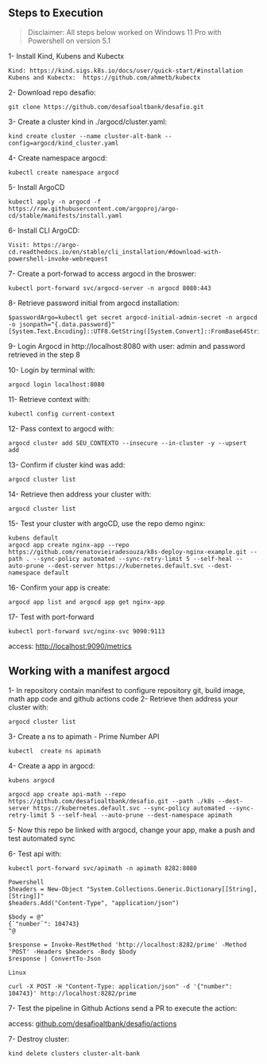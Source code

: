 ## Steps to Execution

> Disclaimer: All steps below worked on Windows 11 Pro with Powershell on version 5.1

1- Install Kind, Kubens and Kubectx

```
Kind: https://kind.sigs.k8s.io/docs/user/quick-start/#installation
Kubens and Kubectx:  https://github.com/ahmetb/kubectx
```

2- Download repo desafio:

```
git clone https://github.com/desafioaltbank/desafio.git
```

3- Create a cluster kind in ./argocd/cluster.yaml:

```
kind create cluster --name cluster-alt-bank --config=argocd/kind_cluster.yaml
```

4- Create namespace argocd:

```
kubectl create namespace argocd
```

5- Install ArgoCD

```
kubectl apply -n argocd -f https://raw.githubusercontent.com/argoproj/argo-cd/stable/manifests/install.yaml
```

6- Install CLI ArgoCD:

```
Visit: https://argo-cd.readthedocs.io/en/stable/cli_installation/#download-with-powershell-invoke-webrequest
```

7- Create a port-forwad to access argocd in the broswer:

```
kubectl port-forward svc/argocd-server -n argocd 8080:443
```

8- Retrieve password initial from argocd installation:

```
$passwordArgo=kubectl get secret argocd-initial-admin-secret -n argocd -o jsonpath="{.data.password}"
[System.Text.Encoding]::UTF8.GetString([System.Convert]::FromBase64String($passwordArgo))
```

9- Login Argocd in http://localhost:8080 with user: admin and password retrieved in the step 8

10- Login by terminal with:

```
argocd login localhost:8080
```

11- Retrieve context with:

```
kubectl config current-context
```

12- Pass context to argocd with:

```
argocd cluster add SEU_CONTEXTO --insecure --in-cluster -y --upsert add
```

13- Confirm if cluster kind was add:

```
argocd cluster list
```

14- Retrieve then address your cluster with:

```
argocd cluster list
```

15- Test your cluster with argoCD, use the repo demo nginx:

```
kubens default
argocd app create nginx-app --repo https://github.com/renatovieiradesouza/k8s-deploy-nginx-example.git --path . --sync-policy automated --sync-retry-limit 5 --self-heal --auto-prune --dest-server https://kubernetes.default.svc --dest-namespace default
```

16- Confirm your app is create:

```
argocd app list and argocd app get nginx-app
```

17- Test with port-forward

```
kubectl port-forward svc/nginx-svc 9090:9113
```

access: [http://localhost:9090/metrics](http://localhost:9090/metrics)

## Working with a manifest argocd

1- In repository contain manifest to configure repository git, build image, math app code and github actions code
2- Retrieve then address your cluster with:

```
argocd cluster list
```

3- Create a ns to apimath - Prime Number API

```
kubectl  create ns apimath
```

4- Create a app in argocd:

```
kubens argocd

argocd app create api-math --repo https://github.com/desafioaltbank/desafio.git --path ./k8s --dest-server https://kubernetes.default.svc --sync-policy automated --sync-retry-limit 5 --self-heal --auto-prune --dest-namespace apimath
```

5- Now this repo be linked with argocd, change your app, make a push and test automated sync

6- Test api with:

```
kubectl port-forward svc/apimath -n apimath 8282:8080

Powershell
$headers = New-Object "System.Collections.Generic.Dictionary[[String],[String]]"
$headers.Add("Content-Type", "application/json")

$body = @"
{`"number`": 104743}
"@

$response = Invoke-RestMethod 'http://localhost:8282/prime' -Method 'POST' -Headers $headers -Body $body
$response | ConvertTo-Json

Linux

curl -X POST -H "Content-Type: application/json" -d '{"number": 104743}' http://localhost:8282/prime

```

7- Test the pipeline in Github Actions send a PR to execute the action:

access: [github.com/desafioaltbank/desafio/actions](https://github.com/desafioaltbank/desafio/actions)

7- Destroy cluster:

```
kind delete clusters cluster-alt-bank
```
